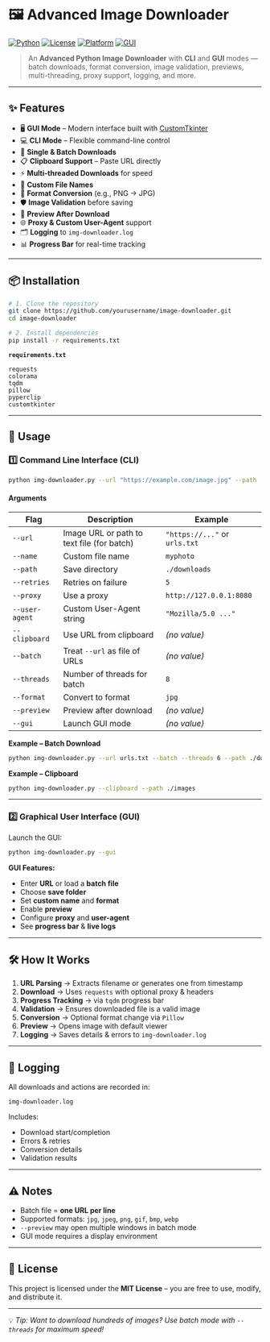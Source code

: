 # 🖼️ Advanced Image Downloader

[![Python](https://img.shields.io/badge/Python-3.8%2B-blue.svg)](https://www.python.org/)
[![License](https://img.shields.io/badge/License-MIT-green.svg)](LICENSE)
[![Platform](https://img.shields.io/badge/Platform-Windows%20%7C%20Linux%20%7C%20macOS-lightgrey)]()
[![GUI](https://img.shields.io/badge/GUI-CustomTkinter-blueviolet)](https://github.com/TomSchimansky/CustomTkinter)

> An **Advanced Python Image Downloader** with **CLI** and **GUI** modes — batch downloads, format conversion, image validation, previews, multi-threading, proxy support, logging, and more.

---

## ✨ Features

- 🖥️ **GUI Mode** – Modern interface built with [CustomTkinter](https://github.com/TomSchimansky/CustomTkinter)  
- 💻 **CLI Mode** – Flexible command-line control  
- 📂 **Single & Batch Downloads**  
- 📋 **Clipboard Support** – Paste URL directly  
- ⚡ **Multi-threaded Downloads** for speed  
- 📝 **Custom File Names**  
- 🔄 **Format Conversion** (e.g., PNG → JPG)  
- 🛡 **Image Validation** before saving  
- 👀 **Preview After Download**  
- 🌐 **Proxy & Custom User-Agent** support  
- 🗂 **Logging** to `img-downloader.log`  
- 📊 **Progress Bar** for real-time tracking  

---

## 📦 Installation

```bash
# 1. Clone the repository
git clone https://github.com/yourusername/image-downloader.git
cd image-downloader

# 2. Install dependencies
pip install -r requirements.txt
````

**`requirements.txt`**

```
requests
colorama
tqdm
pillow
pyperclip
customtkinter
```

---

## 🚀 Usage

### 1️⃣ Command Line Interface (CLI)

```bash
python img-downloader.py --url "https://example.com/image.jpg" --path ./images --name my_image --preview
```

#### Arguments

| Flag           | Description                                | Example                       |
| -------------- | ------------------------------------------ | ----------------------------- |
| `--url`        | Image URL or path to text file (for batch) | `"https://..."` or `urls.txt` |
| `--name`       | Custom file name                           | `myphoto`                     |
| `--path`       | Save directory                             | `./downloads`                 |
| `--retries`    | Retries on failure                         | `5`                           |
| `--proxy`      | Use a proxy                                | `http://127.0.0.1:8080`       |
| `--user-agent` | Custom User-Agent string                   | `"Mozilla/5.0 ..."`           |
| `--clipboard`  | Use URL from clipboard                     | *(no value)*                  |
| `--batch`      | Treat `--url` as file of URLs              | *(no value)*                  |
| `--threads`    | Number of threads for batch                | `8`                           |
| `--format`     | Convert to format                          | `jpg`                         |
| `--preview`    | Preview after download                     | *(no value)*                  |
| `--gui`        | Launch GUI mode                            | *(no value)*                  |

**Example – Batch Download**

```bash
python img-downloader.py --url urls.txt --batch --threads 6 --path ./downloads
```

**Example – Clipboard**

```bash
python img-downloader.py --clipboard --path ./images
```

---

### 2️⃣ Graphical User Interface (GUI)

Launch the GUI:

```bash
python img-downloader.py --gui
```

**GUI Features:**

* Enter **URL** or load a **batch file**
* Choose **save folder**
* Set **custom name** and **format**
* Enable **preview**
* Configure **proxy** and **user-agent**
* See **progress bar** & **live logs**

---

## 🛠 How It Works

1. **URL Parsing** → Extracts filename or generates one from timestamp
2. **Download** → Uses `requests` with optional proxy & headers
3. **Progress Tracking** → via `tqdm` progress bar
4. **Validation** → Ensures downloaded file is a valid image
5. **Conversion** → Optional format change via `Pillow`
6. **Preview** → Opens image with default viewer
7. **Logging** → Saves details & errors to `img-downloader.log`

---

## 📝 Logging

All downloads and actions are recorded in:

```
img-downloader.log
```

Includes:

* Download start/completion
* Errors & retries
* Conversion details
* Validation results

---

## ⚠️ Notes

* Batch file = **one URL per line**
* Supported formats: `jpg`, `jpeg`, `png`, `gif`, `bmp`, `webp`
* `--preview` may open multiple windows in batch mode
* GUI mode requires a display environment

---

## 📜 License

This project is licensed under the **MIT License** – you are free to use, modify, and distribute it.

---

💡 *Tip: Want to download hundreds of images? Use batch mode with `--threads` for maximum speed!*


